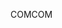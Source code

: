 <span data-ttu-id="90c9b-101">COM</span><span class="sxs-lookup"><span data-stu-id="90c9b-101">COM</span></span>